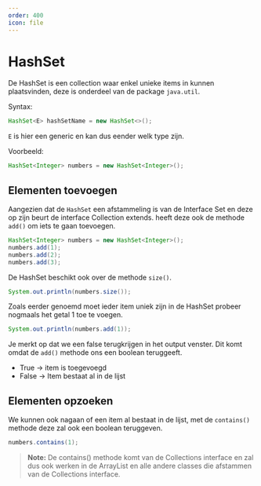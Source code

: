 ```yaml
---
order: 400
icon: file
---
```

# HashSet
De HashSet is een collection waar enkel unieke items in kunnen plaatsvinden, deze is onderdeel van de package `java.util`.

Syntax:
```java
HashSet<E> hashSetName = new HashSet<>();
```

`E` is hier een generic en kan dus eender welk type zijn.

Voorbeeld:
```java
HashSet<Integer> numbers = new HashSet<Integer>();
```

## Elementen toevoegen
Aangezien dat de `HashSet` een afstammeling is van de Interface Set en deze op zijn beurt de interface Collection extends. heeft deze ook de methode `add()` om iets te gaan toevoegen.

```java
HashSet<Integer> numbers = new HashSet<Integer>();
numbers.add(1);
numbers.add(2);
numbers.add(3);
```

De HashSet beschikt ook over de methode `size()`.

```java
System.out.println(numbers.size());
```

Zoals eerder genoemd moet ieder item uniek zijn in de HashSet probeer nogmaals het getal 1 toe te voegen.
```java
System.out.println(numbers.add(1));
```

Je merkt op dat we een false terugkrijgen in het output venster. Dit komt omdat de `add()` methode ons een boolean teruggeeft.

- True -> item is toegevoegd
- False -> Item bestaat al in de lijst

## Elementen opzoeken
We kunnen ook nagaan of een item al bestaat in de lijst, met de `contains()` methode deze zal ook een boolean teruggeven.

```java
numbers.contains(1);
```

> **Note:** De contains() methode komt van de Collections interface en zal dus ook werken in de ArrayList en alle andere classes die afstammen van de Collections interface.

